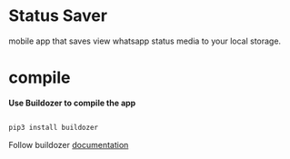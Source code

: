 # Status Saver

mobile app that saves view whatsapp status media to your local storage.

# compile

 **Use Buildozer to compile the app**

```bash

pip3 install buildozer

```

<p align="left"> Follow buildozer <a href="https://buildozer.readthedocs.io/en/latest/">documentation </a>

